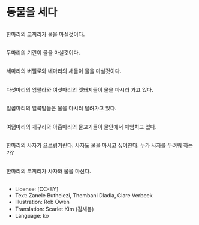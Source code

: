 # 동물을 세다

##
한마리의 코끼리가 물을 마실것이다.

##
두마리의 기린이 물을 마실것이다.

##
세마리의 버펄로와 네마리의 새들이 물을 마실것이다.

##
다섯마리의 임팔라와 여섯마리의 멧돼지들이 물을 마시러 가고 있다. 

##
일곱마리의 얼룩말들은 물을 마시러 달려가고 있다.

##
여덟마리의 개구리와 아홉마리의 물고기들이 물안에서 헤엄치고 있다.

##
한마리의 사자가 으르렁거린다. 사자도 물을 마시고 싶어한다. 누가 사자를 두려워 하는가?

##
한마리의 코끼리가 사자와 물을 마신다. 

##
* License: [CC-BY]
* Text: Zanele Buthelezi, Thembani Dladla, Clare Verbeek
* Illustration: Rob Owen
* Translation: Scarlet Kim (김새봄)
* Language: ko
